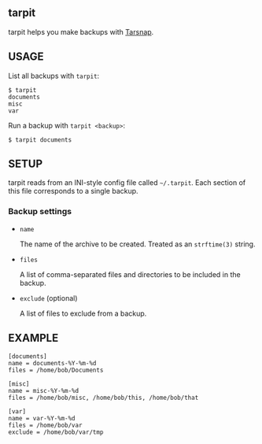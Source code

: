 tarpit
------

tarpit helps you make backups with [Tarsnap](http://www.tarsnap.com/).



USAGE
-----

List all backups with `tarpit`:

    $ tarpit
    documents
    misc
    var


Run a backup with `tarpit <backup>`:

    $ tarpit documents



SETUP
-----

tarpit reads from an INI-style config file called `~/.tarpit`. Each
section of this file corresponds to a single backup.


### Backup settings

* `name`

   The name of the archive to be created. Treated as an `strftime(3)` string.

* `files`

   A list of comma-separated files and directories to be included in the
   backup.

* `exclude` (optional)

   A list of files to exclude from a backup.


EXAMPLE
-------

    [documents]
    name = documents-%Y-%m-%d
    files = /home/bob/Documents

    [misc]
    name = misc-%Y-%m-%d
    files = /home/bob/misc, /home/bob/this, /home/bob/that

    [var]
    name = var-%Y-%m-%d
    files = /home/bob/var
    exclude = /home/bob/var/tmp
